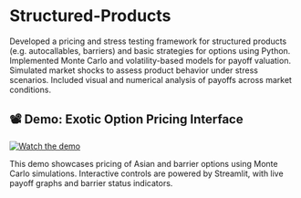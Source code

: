 # Structured-Products
Developed a pricing and stress testing framework for structured products (e.g. autocallables, barriers) and basic strategies for options using Python. Implemented Monte Carlo and volatility-based models for payoff valuation. Simulated market shocks to assess product behavior under stress scenarios. Included visual and numerical analysis of payoffs across market conditions.

## 📽️ Demo: Exotic Option Pricing Interface

[![Watch the demo](images/barrier-demo.png)](videos/Screen.Recording.2025-02-07.mp4)

This demo showcases pricing of Asian and barrier options using Monte Carlo simulations. Interactive controls are powered by Streamlit, with live payoff graphs and barrier status indicators.
